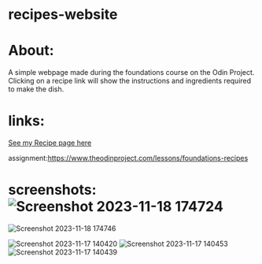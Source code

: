 # recipes-website

# About:
A simple webpage made during the foundations course on the Odin Project. Clicking on a recipe link will show the instructions and ingredients required to make the dish.
# links:

[See my Recipe page here ](http://192.168.0.103:3000/index.html)

assignment:https://www.theodinproject.com/lessons/foundations-recipes
# screenshots:![Screenshot 2023-11-18 174724](https://github.com/shivkolekar/recipes-website/assets/87165724/e5252a64-2e5b-43ce-8a0f-2569a6ca131d)
![Screenshot 2023-11-18 174746](https://github.com/shivkolekar/recipes-website/assets/87165724/6268fe33-03b1-4975-b91d-97ead49d88f8)



![Screenshot 2023-11-17 140420](https://github.com/shivkolekar/recipes-website/assets/87165724/2cb410c5-3015-41b7-a0c7-60063ac23620)
![Screenshot 2023-11-17 140453](https://github.com/shivkolekar/recipes-website/assets/87165724/6e8b1d53-c9c8-44cc-b03c-5e31e8a68f2a)
![Screenshot 2023-11-17 140439](https://github.com/shivkolekar/recipes-website/assets/87165724/f5f52a7a-2f58-432a-8bdf-6431b82a349e)
